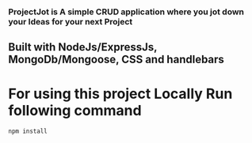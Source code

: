 ### ProjectJot is A simple CRUD application where you jot down your Ideas for your next Project ###
## Built with NodeJs/ExpressJs, MongoDb/Mongoose, CSS and handlebars ##

# For using this project Locally Run following command #
    npm install
    